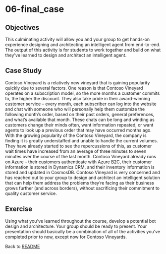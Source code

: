 # 06-final_case


## Objectives

This culminating activity will allow you and your group to get hands-on experience designing and architecting an intelligent agent from end-to-end. The output of this activity is for students to work together and build on what they've learned to design and architect an intelligent agent.  
## Case Study

Contoso Vineyard is a relatively new vineyard that is gaining popularity quickly due to several factors. One reason is that Contoso Vineyard operates on a subscription model, so the more months a customer commits to, the higher the discount. They also take pride in their award-winning customer service – every month, each subscriber can log into the website and chat with someone who will personally help them customize the following month’s order, based on their past orders, general preferences, and what’s available that month. These chats can be long and winding as customers change their minds often, want information repeated, or want agents to look up a previous order that may have occurred months ago. With the growing popularity of the Contoso Vineyard, the company is finding it is greatly understaffed and unable to handle the current volumes. They have already started to see the repercussions of this, as customer wait times have increased from an average of three minutes to seven minutes over the course of the last month. Contoso Vineyard already runs on Azure – their customers authenticate with Azure B2C, their customer information is stored in Dynamics CRM, and their inventory information is stored and updated in CosmosDB. Contoso Vineyard is very concerned and has reached out to your group to design and architect an intelligent solution that can help them address the problems they’re facing as their business grows further (and across borders), without sacrificing their commitment to quality customer service.



## Exercise

Using what you've learned throughout the course, develop a potential bot design and architecture. Your group should be ready to present. Your presentation should basically be a combination of all of the activities you've completed prior to now, except now for Contoso Vineyards.


Back to [README](./0_README.md)